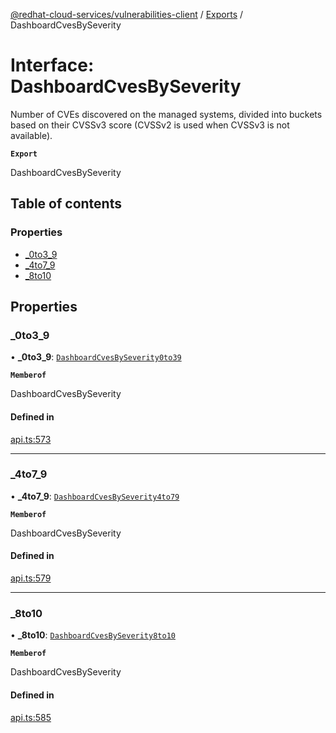 [@redhat-cloud-services/vulnerabilities-client](../README.md) / [Exports](../modules.md) / DashboardCvesBySeverity

# Interface: DashboardCvesBySeverity

Number of CVEs discovered on the managed systems, divided into buckets based on their CVSSv3 score (CVSSv2 is used when CVSSv3 is not available).

**`Export`**

DashboardCvesBySeverity

## Table of contents

### Properties

- [\_0to3\_9](DashboardCvesBySeverity.md#_0to3_9)
- [\_4to7\_9](DashboardCvesBySeverity.md#_4to7_9)
- [\_8to10](DashboardCvesBySeverity.md#_8to10)

## Properties

### \_0to3\_9

• **\_0to3\_9**: [`DashboardCvesBySeverity0to39`](DashboardCvesBySeverity0to39.md)

**`Memberof`**

DashboardCvesBySeverity

#### Defined in

[api.ts:573](https://github.com/RedHatInsights/javascript-clients/blob/main/packages/vulnerabilities/api.ts#L573)

___

### \_4to7\_9

• **\_4to7\_9**: [`DashboardCvesBySeverity4to79`](DashboardCvesBySeverity4to79.md)

**`Memberof`**

DashboardCvesBySeverity

#### Defined in

[api.ts:579](https://github.com/RedHatInsights/javascript-clients/blob/main/packages/vulnerabilities/api.ts#L579)

___

### \_8to10

• **\_8to10**: [`DashboardCvesBySeverity8to10`](DashboardCvesBySeverity8to10.md)

**`Memberof`**

DashboardCvesBySeverity

#### Defined in

[api.ts:585](https://github.com/RedHatInsights/javascript-clients/blob/main/packages/vulnerabilities/api.ts#L585)
